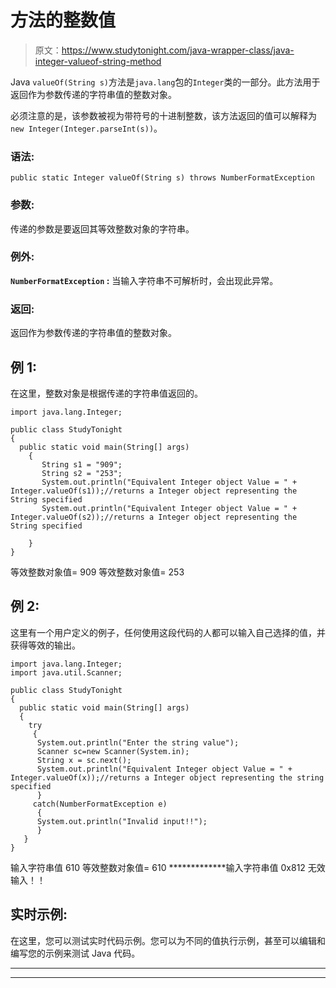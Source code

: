 # 方法的整数值

> 原文：<https://www.studytonight.com/java-wrapper-class/java-integer-valueof-string-method>

Java `valueOf(String s)`方法是`java.lang`包的`Integer`类的一部分。此方法用于返回作为参数传递的字符串值的整数对象。

必须注意的是，该参数被视为带符号的十进制整数，该方法返回的值可以解释为`new Integer(Integer.parseInt(s))`。

### 语法:

```
public static Integer valueOf(String s) throws NumberFormatException 
```

### 参数:

传递的参数是要返回其等效整数对象的字符串。

### 例外:

**`NumberFormatException` :** 当输入字符串不可解析时，会出现此异常。

### 返回:

返回作为参数传递的字符串值的整数对象。

## 例 1:

在这里，整数对象是根据传递的字符串值返回的。

```
import java.lang.Integer;

public class StudyTonight 
{  
  public static void main(String[] args)
    {  
       String s1 = "909";
       String s2 = "253";
       System.out.println("Equivalent Integer object Value = " + Integer.valueOf(s1));//returns a Integer object representing the String specified 
       System.out.println("Equivalent Integer object Value = " + Integer.valueOf(s2));//returns a Integer object representing the String specified    

    }  
} 
```

等效整数对象值= 909
等效整数对象值= 253

## 例 2:

这里有一个用户定义的例子，任何使用这段代码的人都可以输入自己选择的值，并获得等效的输出。

```
import java.lang.Integer;
import java.util.Scanner;

public class StudyTonight 
{  
  public static void main(String[] args)
  {    
    try
     {
      System.out.println("Enter the string value");
      Scanner sc=new Scanner(System.in);
      String x = sc.next();
      System.out.println("Equivalent Integer object Value = " + Integer.valueOf(x));//returns a Integer object representing the string specified 
      }
     catch(NumberFormatException e)
      {
      System.out.println("Invalid input!!");
      }
   }  
} 
```

输入字符串值
610
等效整数对象值= 610
*************输入字符串值
0x812
无效输入！！

## 实时示例:

在这里，您可以测试实时代码示例。您可以为不同的值执行示例，甚至可以编辑和编写您的示例来测试 Java 代码。

* * *

* * *
